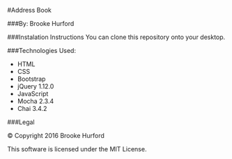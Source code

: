 #Address Book

###By: Brooke Hurford

###Instalation Instructions
You can clone this repository onto your desktop.

###Technologies Used:

* HTML
* CSS
* Bootstrap
* jQuery 1.12.0
* JavaScript
* Mocha 2.3.4
* Chai 3.4.2

###Legal

© Copyright 2016 Brooke Hurford

This software is licensed under the MIT License.
